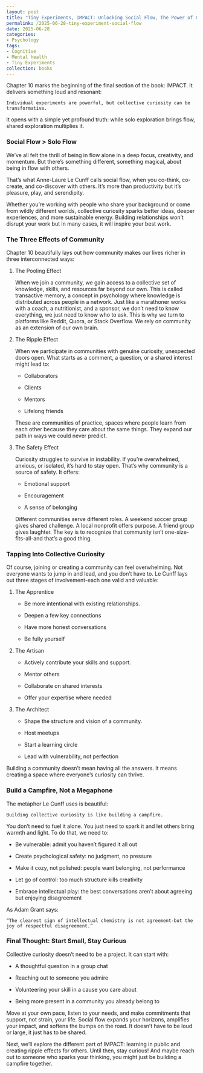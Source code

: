 ```yaml
---
layout: post
title: "Tiny Experiments, IMPACT: Unlocking Social Flow, The Power of Collective Curiosity - Part 8"
permalink: /2025-06-28-tiny-experiment-social-flow
date: 2025-06-28
categories:
- Psychology
tags:
- Cognitive
- Mental health
- Tiny Experiments
collection: books
---
```


 Chapter 10 marks the beginning of the final section of the book: IMPACT. It delivers something loud and resonant:

    Individual experiments are powerful, but collective curiosity can be transformative.

It opens with a simple yet profound truth: while solo exploration brings flow, shared exploration multiplies it.

### Social Flow > Solo Flow
We’ve all felt the thrill of being in flow alone in a deep focus, creativity, and momentum. But there’s something different, something magical, about being in flow with others.

That’s what Anne-Laure Le Cunff calls social flow, when you co-think, co-create, and co-discover with others. It’s more than productivity but it’s pleasure, play, and serendipity.

Whether you’re working with people who share your background or come from wildly different worlds, collective curiosity sparks better ideas, deeper experiences, and more sustainable energy. Building relationships won’t disrupt your work but in many cases, it will inspire your best work.

### The Three Effects of Community
Chapter 10 beautifully lays out how community makes our lives richer in three interconnected ways:

1. The Pooling Effect

    When we join a community, we gain access to a collective set of knowledge, skills, and resources far beyond our own. This is called transactive memory, a concept in psychology where knowledge is distributed across people in a network. Just like a marathoner works with a coach, a nutritionist, and a sponsor, we don’t need to know everything, we just need to know who to ask. This is why we turn to platforms like Reddit, Quora, or Stack Overflow. We rely on community as an extension of our own brain.

2. The Ripple Effect

    When we participate in communities with genuine curiosity, unexpected doors open. What starts as a comment, a question, or a shared interest might lead to:

    - Collaborators

    - Clients

    - Mentors

    - Lifelong friends

    These are communities of practice, spaces where people learn from each other because they care about the same things. They expand our path in ways we could never predict.

3. The Safety Effect

    Curiosity struggles to survive in instability. If you’re overwhelmed, anxious, or isolated, it’s hard to stay open. That’s why community is a source of safety. It offers:

    - Emotional support

    - Encouragement

    - A sense of belonging

    Different communities serve different roles. A weekend soccer group gives shared challenge. A local nonprofit offers purpose. A friend group gives laughter. The key is to recognize that community isn’t one-size-fits-all-and that’s a good thing.

### Tapping Into Collective Curiosity

Of course, joining or creating a community can feel overwhelming. Not everyone wants to jump in and lead, and you don’t have to. Le Cunff lays out three stages of involvement-each one valid and valuable:

1. The Apprentice

    - Be more intentional with existing relationships.

    - Deepen a few key connections

    - Have more honest conversations

    - Be fully yourself

2. The Artisan

    - Actively contribute your skills and support.

    - Mentor others

    - Collaborate on shared interests

    - Offer your expertise where needed

3. The Architect

    - Shape the structure and vision of a community.

    - Host meetups

    - Start a learning circle

    - Lead with vulnerability, not perfection

Building a community doesn’t mean having all the answers. It means creating a space where everyone’s curiosity can thrive.

### Build a Campfire, Not a Megaphone
The metaphor Le Cunff uses is beautiful:

    Building collective curiosity is like building a campfire.

You don’t need to fuel it alone. You just need to spark it and let others bring warmth and light. To do that, we need to:

- Be vulnerable: admit you haven’t figured it all out

- Create psychological safety: no judgment, no pressure

- Make it cozy, not polished: people want belonging, not performance

- Let go of control: too much structure kills creativity

- Embrace intellectual play: the best conversations aren’t about agreeing but enjoying disagreement

As Adam Grant says:

    “The clearest sign of intellectual chemistry is not agreement-but the joy of respectful disagreement.”

### Final Thought: Start Small, Stay Curious

Collective curiosity doesn’t need to be a project. It can start with:

- A thoughtful question in a group chat

- Reaching out to someone you admire

- Volunteering your skill in a cause you care about

- Being more present in a community you already belong to

Move at your own pace, listen to your needs, and make commitments that support, not strain, your life. Social flow expands your horizons, amplifies your impact, and softens the bumps on the road. It doesn’t have to be loud or large, it just has to be shared.

Next, we’ll explore the different part of IMPACT: learning in public and creating ripple effects for others. Until then, stay curious! And maybe reach out to someone who sparks your thinking, you might just be building a campfire together.

